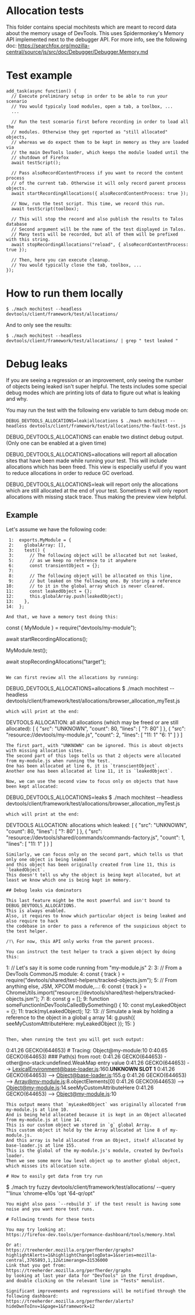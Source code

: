 # Allocation tests

This folder contains special mochitests which are meant to record data about the memory usage of DevTools.
This uses Spidermonkey's Memory API implemented next to the debugger API.
For more info, see the following doc:
https://searchfox.org/mozilla-central/source/js/src/doc/Debugger/Debugger.Memory.md

# Test example

```
add_task(async function() {
  // Execute preliminary setup in order to be able to run your scenario
  // You would typicaly load modules, open a tab, a toolbox, ...
  ...

  // Run the test scenario first before recording in order to load all the
  // modules. Otherwise they get reported as "still allocated" objects,
  // whereas we do expect them to be kept in memory as they are loaded via
  // the main DevTools loader, which keeps the module loaded until the
  // shutdown of Firefox
  await testScript();

  // Pass alsoRecordContentProcess if you want to record the content process
  // of the current tab. Otherwise it will only record parent process objects.
  await startRecordingAllocations({ alsoRecordContentProcess: true });

  // Now, run the test script. This time, we record this run.
  await testScript(toolbox);

  // This will stop the record and also publish the results to Talos database
  // Second argument will be the name of the test displayed in Talos.
  // Many tests will be recorded, but all of them will be prefixed with this string.
  await stopRecordingAllocations("reload", { alsoRecordContentProcess: true });

  // Then, here you can execute cleanup.
  // You would typically close the tab, toolbox, ...
});
```

# How to run them locally

```
$ ./mach mochitest --headless devtools/client/framework/test/allocations/
```

And to only see the results:
```
$ ./mach mochitest --headless devtools/client/framework/test/allocations/ | grep " test leaked "
```

# Debug leaks

If you are seeing a regression or an improvement, only seeing the number of objects being leaked isn't super helpful.
The tests includes some special debug modes which are printing lots of data to figure out what is leaking and why.

You may run the test with the following env variable to turn debug mode on:
```
DEBUG_DEVTOOLS_ALLOCATIONS=leak|allocations $ ./mach mochitest --headless devtools/client/framework/test/allocations/the-fault-test.js
```

DEBUG_DEVTOOLS_ALLOCATIONS can enable two distinct debug output. (Only one can be enabled at a given time)

DEBUG_DEVTOOLS_ALLOCATIONS=allocations will report all allocation sites that have been made
while running your test. This will include allocations which has been freed.
This view is especially useful if you want to reduce allocations in order to reduce GC overload.

DEBUG_DEVTOOLS_ALLOCATIONS=leak will report only the allocations which are still allocated
at the end of your test. Sometimes it will only report allocations with missing stack trace.
Thus making the preview view helpful.

## Example

Let's assume we have the following code:
```
 1:  exports.MyModule = {
 2:    globalArray: [],
 3:    test() {
 3:      // The following object will be allocated but not leaked,
 5:      // as we keep no reference to it anywhere
 6:      const transientObject = {};
 7:
 8:      // The following object will be allocated on this line,
 9:      // but leaked on the following one. By storing a reference
10:      // to it in the global array which is never cleared.
11:      const leakedObject = {};
12:      this.globalArray.push(leakedObject);
13:    },
14:  };

And that, we have a memory test doing this:
```
  const { MyModule } = require("devtools/my-module");

  await startRecordingAllocations();

  MyModule.test();

  await stopRecordingAllocations("target");
```

We can first review all the allocations by running:
```
DEBUG_DEVTOOLS_ALLOCATIONS=allocations $ ./mach mochitest --headless devtools/client/framework/test/allocations/browser_allocation_myTest.js

```
which will print at the end:
```
DEVTOOLS ALLOCATION: all allocations (which may be freed or are still allocated):
[
   {
     "src": "UNKNOWN",
     "count": 80,
     "lines": [
       "?: 80"
     ]
   },
   {
     "src": "resource://devtools/my-module.js",
     "count": 2,
     "lines": [
       "11: 1"
       "6: 1"
     ]
   }
]
```
The first part, with "UNKNOWN" can be ignored. This is about objects with missing allocation sites.
The second part of this logs tells us that 2 objects were allocated from my-module.js when running the test.
One has been allocated at line 6, it is `transcientObject`.
Another one has been allocated at line 11, it is `leakedObject`.

Now, we can use the second view to focus only on objects that have been kept allocated:
```
DEBUG_DEVTOOLS_ALLOCATIONS=leaks $ ./mach mochitest --headless devtools/client/framework/test/allocations/browser_allocation_myTest.js

```
which will print at the end:
```
DEVTOOLS ALLOCATION: allocations which leaked:
[
   {
     "src": "UNKNOWN",
     "count": 80,
     "lines": [
       "?: 80"
     ]
   },
   {
     "src": "resource://devtools/shared/commands/commands-factory.js",
     "count": 1,
     "lines": [
       "11: 1"
     ]
   }
]
```
Similarly, we can focus only on the second part, which tells us that only one object is being leaked
and this object has been originally created from line 11, this is `leakedObject`.
This doesn't tell us why the object is being kept allocated, but at least we know which one is being kept in memory.

## Debug leaks via dominators

This last feature might be the most powerful and isn't bound to DEBUG_DEVTOOLS_ALLOCATIONS.
This is always enabled.
Also, it requires to know which particular object is being leaked and also require to hack
the codebase in order to pass a reference of the suspicious object to the test helper.

/!\ For now, this API only works from the parent process.

You can instruct the test helper to track a given object by doing this:
```
 1: // Let's say it is some code running from "my-module.js"
 2:
 3: // From a DevTools CommonJS module:
 4: const { track } = require("devtools/shared/test-helpers/tracked-objects.jsm");
 5: // From anything else, JSM, XPCOM module,...:
 6: const { track } = ChromeUtils.import("resource://devtools/shared/test-helpers/tracked-objects.jsm");
 7:
 8: const g = [];
 9: function someFunctionInDevToolsCalledBySomething() {
10:   const myLeakedObject = {};
11:   track(myLeakedObject);
12:
13:   // Simulate a leak by holding a reference to the object in a global `g` array
14:   g.push({ seeMyCustomAttributeHere: myLeakedObject });
15: }
```

Then, when running the test you will get such output:
```
 0:41.26 GECKO(644653)  # Tracing: Object@my-module:10
 0:40.65 GECKO(644653) ### Path(s) from root:
 0:41.26 GECKO(644653) - other@no-stack:undefined.WeakMap entry value
 0:41.26 GECKO(644653)  \--> LexicalEnvironment@base-loader.js:160.**UNKNOWN SLOT 1**
 0:41.26 GECKO(644653)  \--> Object@base-loader.js:155.g
 0:41.26 GECKO(644653)  \--> Array@my-module.js:8.objectElements[0]
 0:41.26 GECKO(644653)  \--> Object@my-module.js:14.seeMyCustomAttributeHere
 0:41.26 GECKO(644653)  \--> Object@my-module.js:10
```
This output means that `myLeakedObject` was originally allocated from my-module.js at line 10.
And is being held allocated because it is kept in an Object allocated from my-module.js at line 14.
This is our custom object we stored in `g` global Array.
This custom object it hold by the Array allocated at line 8 of my-module.js.
And this array is held allocated from an Object, itself allocated by base-loader.js at line 155.
This is the global of the my-module.js's module, created by DevTools loader.
Then we see some more low level object up to another global object, which misses its allocation site.

# How to easily get data from try run

```
$ ./mach try fuzzy devtools/client/framework/test/allocations/ --query "'linux 'chrome-e10s 'opt '64-qr/opt"
```
You might also pass `--rebuild 3` if the test result is having some noise and you want more test runs.

# Following trends for these tests

You may try looking at:
https://firefox-dev.tools/performance-dashboard/tools/memory.html

Or at:
https://treeherder.mozilla.org/perfherder/graphs?highlightAlerts=1&highlightChangelogData=1&series=mozilla-central,3765893,1,12&timerange=31536000
Link that you get from: https://treeherder.mozilla.org/perfherder/graphs
by looking at last year data for "DevTools" in the first dropdown,
and double clicking on the relevant line in "Tests" menulist.

Significant improvements and regressions will be notified through the following dashboard:
https://treeherder.mozilla.org/perfherder/alerts?hideDwnToInv=1&page=1&framework=12
